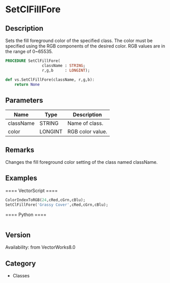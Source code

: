 # SetClFillFore

## Description
Sets the fill foreground color of the specified class. The color must be specified using the RGB components of the desired color. RGB values are in the range of 0~65535.

```pascal
PROCEDURE SetClFillFore(
				className : STRING;
				r,g,b     : LONGINT);
```

```python
def vs.SetClFillFore(className, r,g,b):
    return None
```

## Parameters
|Name|Type|Description|
|---|---|---|
|className|STRING|Name of class.|
|color|LONGINT|RGB color value.|

## Remarks
Changes the fill foreground color setting of the class named className.

## Examples
==== VectorScript ====
```pascal
ColorIndexToRGB(24,cRed,cGrn,cBlu);
SetClFillFore('Grassy Cover',cRed,cGrn,cBlu);
```
==== Python ====
```python

```

## Version
Availability: from VectorWorks8.0

## Category
* Classes

